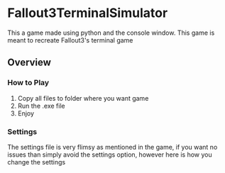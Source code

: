 # Fallout3TerminalSimulator
This a game made using python and the console window. This game is meant to recreate Fallout3's terminal game

## Overview

### How to Play

1. Copy all files to folder where you want game
2. Run the .exe file
3. Enjoy

### Settings 

The settings file is very flimsy as mentioned in the game, if you want no issues than simply avoid the settings option, however here is how you change the settings

